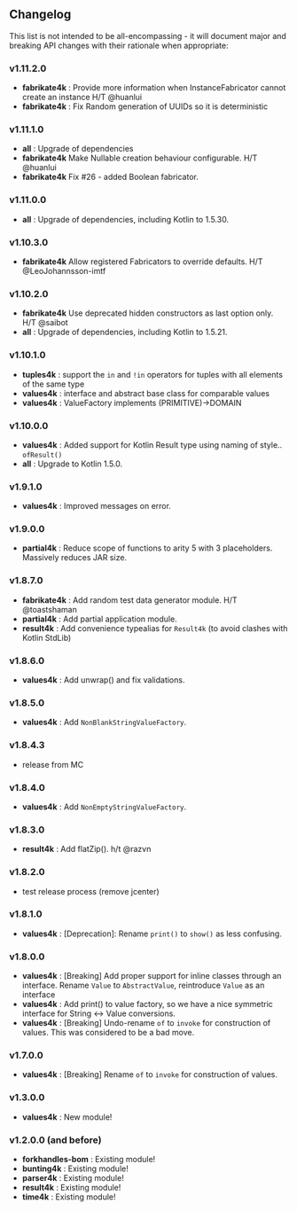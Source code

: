 <h2 class="github">Changelog</h2>

This list is not intended to be all-encompassing - it will document major and breaking API changes with their rationale
when appropriate:

### v1.11.2.0

- **fabrikate4k** : Provide more information when InstanceFabricator cannot create an instance H/T @huanlui
- **fabrikate4k** : Fix Random generation of UUIDs so it is deterministic

### v1.11.1.0
- **all** : Upgrade of dependencies
- **fabrikate4k** Make Nullable creation behaviour configurable. H/T @huanlui
- **fabrikate4k** Fix #26 - added Boolean fabricator.

### v1.11.0.0
- **all** : Upgrade of dependencies, including Kotlin to 1.5.30.

### v1.10.3.0
- **fabrikate4k** Allow registered Fabricators to override defaults. H/T @LeoJohannsson-imtf

### v1.10.2.0
- **fabrikate4k** Use deprecated hidden constructors as last option only. H/T @saibot
- **all** : Upgrade of dependencies, including Kotlin to 1.5.21.

### v1.10.1.0
- **tuples4k** : support the `in` and `!in` operators for tuples with all elements of the same type
- **values4k** : interface and abstract base class for comparable values
- **values4k** : ValueFactory implements (PRIMITIVE)->DOMAIN

### v1.10.0.0
- **values4k** : Added support for Kotlin Result type using naming of style.. `ofResult()`
- **all** : Upgrade to Kotlin 1.5.0.

### v1.9.1.0
- **values4k** : Improved messages on error.

### v1.9.0.0
- **partial4k** : Reduce scope of functions to arity 5 with 3 placeholders. Massively reduces JAR size.

### v1.8.7.0
- **fabrikate4k** : Add random test data generator module. H/T @toastshaman
- **partial4k** : Add partial application module.
- **result4k** : Add convenience typealias for `Result4k` (to avoid clashes with Kotlin StdLib)

### v1.8.6.0
- **values4k** : Add unwrap() and fix validations.

### v1.8.5.0
- **values4k** : Add `NonBlankStringValueFactory`.

### v1.8.4.3
- release from MC

### v1.8.4.0
- **values4k** : Add `NonEmptyStringValueFactory`.

### v1.8.3.0
- **result4k** : Add flatZip(). h/t @razvn

### v1.8.2.0
- test release process (remove jcenter)

### v1.8.1.0
- **values4k** : [Deprecation]: Rename `print()` to `show()` as less confusing.

### v1.8.0.0
- **values4k** : [Breaking] Add proper support for inline classes through an interface. Rename `Value` to `AbstractValue`, reintroduce `Value` as an interface
- **values4k** : Add print() to value factory, so we have a nice symmetric interface for String <-> Value conversions.
- **values4k** : [Breaking] Undo-rename `of` to `invoke` for construction of values. This was considered to be a bad move.

### v1.7.0.0
- **values4k** : [Breaking] Rename `of` to `invoke` for construction of values.

### v1.3.0.0
- **values4k** : New module!

### v1.2.0.0 (and before)
- **forkhandles-bom** : Existing module!
- **bunting4k** : Existing module!
- **parser4k** : Existing module!
- **result4k** : Existing module!
- **time4k** : Existing module!


